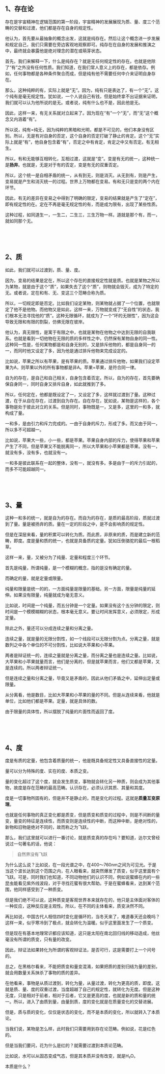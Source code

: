 <h2>1、存在论</h2><p data-pid="sRLSVEFP">存在是宇宙精神在逻辑范围的第一阶段，宇宙精神的发展展现为质、量、度三个范畴的交替和过渡，他们都是存在自身的规定性。</p><p data-pid="VMtagbpS">他认为，首先要从最抽象的概念出发，这就是纯存在。然后让这个概念进一步发展和规定自己，我们只需要在旁边客观地观察即可。纯存在在自身的发展和推演之中，最终就会暴露他是绝对理念的潜在或萌芽状态。</p><p data-pid="PVd9Lj9p">首先，我们来解释一下，什么是纯存在？就是无任何规定性的存在。也就是他除了“有”之外没有任何性质。我们知道，在我们常人意义上的存在，都是依存。例如，任何事物都是各种条件聚合而成，但是纯有他不需要任何中介来证明自身存在。</p><p data-pid="k7aQFTeR">那么，这种纯粹的有，实际上就是“无”。因为，纯有只是表达了，有一个“无”。这个纯有是毫无规定性。犹如说，一个人说自己有钱，但是始终拿不出证据来证明，我们就可以认为他所说的是无。或者说，纯有什么也不是，因此他是无。</p><p data-pid="GWInf0kg">因此，这样一来，有无关系就对立起来了。因为现在“有”一个“无”，而“无”这个概念又内涵着“有”。</p><p data-pid="TW4wr6-S">所以说，纯有=纯无，因为纯粹的黑暗和光明，都是不可见的，他们本身没有区别。所以，无是有对自身的否定，这个自身的否定打破了静止的肯定。这个“无”实际上就是“有”，他自身包含着“有”，否定之中有肯定，肯定之中又有否定。有无相生。</p><p data-pid="pcOTpWia">所以，有和无能够互相转化，互相过渡，这就是“变”。变是有无的统一，这种统一是<b>扬弃</b>。也就是，无是对于有的否定，变是有无的双重否定。</p><p data-pid="HDa9v5bj">所以，这个统一是自相矛盾的统一，从有到无，则是消灭。从无到有，则是产生，变易就是产生和消灭统一的过程。世界上万物都在变易。有和无只是变的两个内在环节。</p><p data-pid="iYLa8IW7">因此，有无的差异在变易之中得到了明确的限定，变易的结果就是产生了“定在”，即有规定性的在。定在不再是毫无规定性的有，而是成为限有，出现了某些性质。</p><p data-pid="k3Sfuv0C">这种过程，如同道生一，一生二，二生三，三生万物一样。道就是那个有，而一，就如同那个无。</p><p class="ztext-empty-paragraph"><br/></p><p class="ztext-empty-paragraph"><br/></p><h2>2、质</h2><p data-pid="CycOGo4w">如此，我们就可以过渡到，质、量、度。</p><p data-pid="mSNWQpt6">因为，变易的结果是定在，所以这个存在的直接规定性就是质。也就是某物之所以为某物，就是由于这个“质”，如果失去了这个“质”，则物就会毁灭，成为了特定的无。或者说，定在和有、无、变这三个范畴合称为质。</p><p data-pid="doQGtcEg">所以，一切规定即是否定。比如我们设定某物，则某物就占据了一个位置，也就限定了他不是他物。而他物又是如此，这样一来，万物就变成了“无自性”的状态，我们根本无法寻找他的“质”。这种无限循环，就成为了一个“坏的无限性”，因为这会导致无限和有限的割裂，仿佛无限在彼岸。</p><p data-pid="d0y4JiIz">他认为，真无限性，是寓于有限之中，也就是某物在他物之中达到无限的自我联系。也就是看到一切他物在无限的质的多样性之中，仍然保有某物自身的同一性。这种同一性是，任何某物都是和自身无别的，又是排斥他物的，都是自身同一的一，而同时他又设定了多，因为他是通过排斥他物来完成设定的。</p><p data-pid="Pvzts-WK">比如说，苹果之所以有苹果，是有苹果的质。苹果通过排斥他物，如果我们设定苹果为A，则苹果以外的所有事物都是非A。苹果=苹果，是符合同一律。</p><p data-pid="ds2TPkH_">自为的存在，是自己和自己相关，自身包含着否定。所以，自为的存在，首先要确保自身同一，同时自身又排斥自身，如此就推到了多。</p><p data-pid="juXu_klZ">所以，任何定在，他都是既设定了一，又设定了多，这样就过渡到了量。这种过渡，在于从自在存在，过渡到自为存在。自在存在，犹如说，某物是这样的，各个事物是处于彼此对立的关系。但是同时，事物既是一，又是多，这里的一和多，就构成了量。</p><p data-pid="C9teqtn3">一和多，是由引力和斥力完成的。一由于自身的斥力，形成了多。而又由于同一，所以多不可超越一。</p><p data-pid="LowpjLAQ">比如说，苹果大一些，小一些，都是苹果。苹果自身内部的斥力，使得苹果和苹果产生了不同，但是苹果又不能脱离同一，所以大苹果和小苹果都是苹果。没有一，就没有多，没有多，也就没有一。</p><p data-pid="VHxobT0o">一和多是彼此联系在一起的整体，没有一，就没有多。多是由于一的斥力引起的，而多不可能超越同一。</p><p class="ztext-empty-paragraph"><br/></p><p class="ztext-empty-paragraph"><br/></p><h2>3、量</h2><p data-pid="bm7ppzyg">这种一和多的统一，就是自为的存在。而自为的存在，是质的最高阶段，质就过渡到了量。量是被扬弃的质。量在一定的阶段之中，是不会影响质的规定性。</p><p data-pid="_1SVTp-R">但是在深层来看，量的积累可以转化为质。而此质，非原来的质，而是建立新的范畴，即度。度是量和质的统一，也就是具备质的定量。犹如压倒骆驼的最后一根稻草。</p><p data-pid="VEbZ7I8c">这样一来，量，又被分为了纯量、定量和程度三个环节。</p><p data-pid="x8bInWRt">首先是纯量，所谓纯量，是一个模糊的概念，指的是没有确定的量。</p><p data-pid="N33ndO0W">而确定的量，就是定量或限量。</p><p data-pid="zTwhgnXe">纯量和限量是统一的的，一方面纯量是限量的基础，另一方面，限量是纯量的延伸。如果没有限量，纯量就成为毫无意义。</p><p data-pid="kGO7CfiK">比如说，时间是一个纯量，而五分钟是一个定量。如果没有这个五分钟的限定，则时间是一个模模糊糊的状态，根本毫无意义。要让时间发挥意义，必须限定，形成定量。</p><p data-pid="-LQVfk5W">除此之外，量还可以分成连续之量和分离之量。</p><p data-pid="p8z3inJ_">连续之量，就是量的无限分割性，如一个线段可以无限分割为点。分离之量，就是数列之中各个单位的不可分割性，比如说大苹果和小苹果。</p><p data-pid="K1k5Ja9f">两者是辩证统一的，连续之量就是分离之量，而分离之量也是连续之量。比如说，大苹果和小苹果就量而言，他们是分离的，但是就苹果而言，他们又都是苹果，又是连续的。所以两者辩证统一。</p><p data-pid="jSzmNMRU">但是连续之量和分离之量，毕竟又是矛盾的，因此从他们矛盾之中，延伸出定量或限量。</p><p data-pid="OyJt7Hcw">从分离看，他是数目，比如大苹果和小苹果的量的不同。但是从连续来看，他就是单位，比如他们都是苹果。定量，就是具体的数。</p><p data-pid="Hm7mZEuz">由于限量的具体性，所以摆脱了纯量的片面性而返回了度。</p><p class="ztext-empty-paragraph"><br/></p><p class="ztext-empty-paragraph"><br/></p><h2>4、度</h2><p data-pid="hGqzSpqz">度是有质的定量，他包含着质量的统一，他是既具备规定性又具备直接性的定量。</p><p data-pid="NRaVtzNE">量可以分为特殊的度、实在的度、本质之变。</p><p data-pid="AG9h878E">量的变化超过了这个度，就会发生质变，事物就会转化另一种质，则会成为其他事物，故度是存在范畴的最高范畴。认识存在，必须认识其质、其量和其度。</p><p data-pid="zTqFFOPq">度是一切事物所固有的，但是并不是静止的，而是变化的过程。这就是<b>质量互变原理</b>。</p><p data-pid="d04hQSmB">也就是任何事物的真正变化都是质变，但是质变和质变的过程中，则是不间断的量变，量变的特征是连续性，而质变则是连续性的中断，而这种中断，是绝对性的，新物和旧物是绝对不同的，故而称之为飞跃。</p><p data-pid="UeogYlE6">那么，我们这里就可以进行一番讨论，就是质变真的存在吗？要知道，达尔文曾经说过一句著名的话，他说：</p><blockquote data-pid="g3ljQU0P">自然界没有飞跃</blockquote><p data-pid="RN3m0yGn">为什么这么说？比如说，在一段光谱之中，在400～760nm之间为可见光。于是当这个波长达到这个范围之内，在人眼看来，就突然爆发了质变，似乎这里面有个飞跃。可是，同时我们也知道，不同动物他们的认识不同，例如说蜜蜂在内的一些昆虫能看见紫外线波段，对于寻找花蜜有很大帮助。于是在蜜蜂看来，达到某个范围，他同样感受到了一种质变。</p><p data-pid="TnKNttyu">但是我们绝不可以说，这种质变是客观世界本来就存在的，他只是主体面对客体的一种反应，这种反应是主观性。所以，在不同的主体看来，质变决然不同。</p><p data-pid="OcxTMhdR">再比如说，中国古代人相信四时变化是循环的，当冬天来了，难道春天还会晚吗？这样一来，似乎寒冷到了极点，就会转化为温暖。似乎这里面发生了一个质变。</p><p data-pid="fw4p6ttd">但是现在有基本地理常识都应该知道，这只是太阳在南北回归线的移动造成，他丝毫没有所谓的质变，只有量的改变。</p><p data-pid="eSoWbuPP">因此，辩证法如果转化为所谓的客观辩证法，是否可行，这是需要打上一个问号的。</p><p data-pid="V-JpNlWl">总之，在黑格尔看来，不能把质变和量变混淆，如果把质的差别归结为量的差别，就会用数量关系抹杀了事物的质的差异。</p><p data-pid="CrfTFv0d">在他看来，事物是从质过渡到，转化为量，从量过渡，转化为更高的质，即度。这就是质、量、度的双重过渡，当度超越了自己的规定性，就转化为无度。但是这种无度，只是相对于前者，相对于后者，它又是更高的度，也就是新的质和量的统一。所以，进入了由质到量，由量到质，度的变化就是在质量变化的交替进展。</p><p data-pid="0fRLLF1a">但是，质与质的变化，仅仅是状态的变化，而不是本质的变化，所以就转入了本质论。</p><p data-pid="e7HzmYYY">当我们说，某物是怎么样，此时我们只需要用到存在论范畴。例如说，花是红色的。</p><p data-pid="pVcGofG6">但是当我们要问，花为什么是红的？就需要过渡到本质论范畴。</p><p data-pid="Qx_4vjf7">比如说，水可以从固态变成气态，但是其本质并没有改变，就是H₂O。</p><p data-pid="4xhXsk8R">本质是什么？</p>